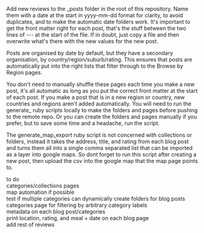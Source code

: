 Add new reviews to the _posts folder in the root of this repository.
Name them with a date at the start in yyyy-mm-dd format for clarity, to avoid duplicates, and to make the automatic date folders work.
It's important to get the front matter right for each post, that's the stuff between the two lines of --- at the start of the file.
If in doubt, just copy a file and then overwrite what's there with the new values for the new post.

Posts are organised by date by default, but they have a secondary organisation, by country/region/suburb/rating.
This ensures that posts are automatically put into the right lists that filter through to the Browse by Region pages.

You don't need to manually shuffle these pages each time you make a new post, it's all automatic as long as you put the correct front matter at the start of each post.
If you make a post that is in a new region or country, new countries and regions aren't added automatically.
You will need to run the generate_ ruby scripts locally to make the folders and pages before pushing to the remote repo.
Or you can create the folders and pages manually if you prefer, but to save some time and a headache, run the script.

The generate_map_export ruby script is not concerned with collections or folders, instead it takes the address, title, and rating from each blog post and turns them all into a single comma separated list that can be imported as a layer into google maps. So dont forget to run this script after creating a new post, then upload the csv into the google map that the map page points to.

to do  
categories/collections pages  
map automation if possible  
test if multiple categories can dynamically create folders for blog posts  
categories page for filtering by arbitrary category labels  
metadata on each blog post/categories  
print location, rating, and meal + date on each blog page  
add rest of reviews  
